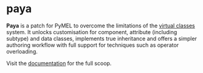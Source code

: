 # paya

**Paya** is a patch for PyMEL to overcome the limitations of the
[virtual classes](https://github.com/LumaPictures/pymel/blob/master/examples/customClasses.py) system. It unlocks
customisation for component, attribute (including subtype) and data classes, implements true inheritance and offers a
simpler authoring  workflow with full support for techniques such as operator overloading.

Visit the [documentation](https://kimonmatara.github.io/paya/) for the full scoop.